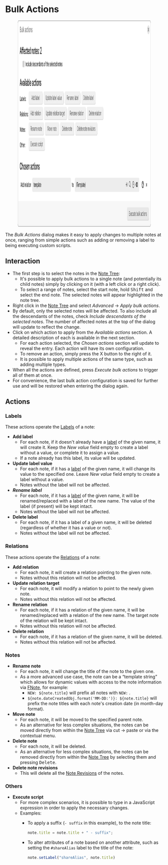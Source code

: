 # Bulk Actions
<figure class="image"><img style="aspect-ratio:1425/654;" src="Bulk Actions_image.png" width="1425" height="654"></figure>

The _Bulk Actions_ dialog makes it easy to apply changes to multiple notes at once, ranging from simple actions such as adding or removing a label to being executing custom scripts.

## Interaction

*   The first step is to select the notes in the <a class="reference-link" href="../Basic%20Concepts%20and%20Features/UI%20Elements/Note%20Tree.md">Note Tree</a>:
    *   It's possible to apply bulk actions to a single note (and potentially its child notes) simply by clicking on it (with a left click or a right click).
    *   To select a range of notes, select the start note, hold <kbd>Shift</kbd> and select the end note. The selected notes will appear highlighted in the note tree.
*   Right click in the <a class="reference-link" href="../Basic%20Concepts%20and%20Features/UI%20Elements/Note%20Tree.md">Note Tree</a> and select _Advanced_ → _Apply bulk actions_.
*   By default, only the selected notes will be affected. To also include all the descendants of the notes, check _Include descendants of the selected notes_. The number of affected notes at the top of the dialog will update to reflect the change.
*   Click on which action to apply from the _Available actions_ section. A detailed description of each is available in the next section.
    *   For each action selected, the _Chosen actions_ section will update to reveal the entry. Each action will have its own configuration.
    *   To remove an action, simply press the X button to the right of it.
    *   It is possible to apply multiple actions of the same type, such as adding multiple types.
*   When all the actions are defined, press _Execute bulk actions_ to trigger all of them at once.
*   For convenience, the last bulk action configuration is saved for further use and will be restored when entering the dialog again.

## Actions

### Labels

These actions operate the <a class="reference-link" href="Attributes/Labels.md">Labels</a> of a note:

*   **Add label**
    *   For each note, if it doesn't already have a [label](Attributes/Labels.md) of the given name, it will create it. Keep the _New value_ field empty to create a label without a value, or complete it to assign a value.
    *   If a note already has this label, its value will be updated.
*   **Update label value**
    *   For each note, if it has a [label](Attributes/Labels.md) of the given name, it will change its value to the specified one. Leave _New value_ field empty to create a label without a value.
    *   Notes without the label will not be affected.
*   _**Rename label**_
    *   For each note, if it has a [label](Attributes/Labels.md) of the given name, it will be renamed/replaced with a label of the new name. The value of the label (if present) will be kept intact.
    *   Notes without the label will not be affected.
*   **Delete label**
    *   For each note, if it has a label of a given name, it will be deleted (regardless of whether it has a value or not).
    *   Notes without the label will not be affected.

### Relations

These actions operate the <a class="reference-link" href="Attributes/Relations.md">Relations</a> of a note:

*   **Add relation**
    *   For each note, it will create a relation pointing to the given note.
    *   Notes without this relation will not be affected.
*   **Update relation target**
    *   For each note, it will modify a relation to point to the newly given note.
    *   Notes without this relation will not be affected.
*   **Rename relation**
    *   For each note, if it has a relation of the given name, it will be renamed/replaced with a relation of the new name. The target note of the relation will be kept intact.
    *   Notes without this relation will not be affected.
*   **Delete relation**
    *   For each note, if it has a relation of the given name, it will be deleted.
    *   Notes without this relation will not be affected.

### Notes

*   **Rename note**
    *   For each note, it will change the title of the note to the given one.
    *   As a more advanced use case, the note can be a “template string” which allows for dynamic values with access to the note information via <a class="reference-link" href="../Scripting/Script%20API/Frontend%20API/FNote.md">FNote</a>, for example:
        *   `NEW: ${note.title}` will prefix all notes with `NEW:` .
        *   `${note.dateCreatedObj.format('MM-DD:')}: ${note.title}` will prefix the note titles with each note's creation date (in month-day format).
*   **Move note**
    *   For each note, it will be moved to the specified parent note.
    *   As an alternative for less complex situations, the notes can be moved directly from within the <a class="reference-link" href="../Basic%20Concepts%20and%20Features/UI%20Elements/Note%20Tree.md">Note Tree</a> via cut → paste or via the contextual menu.
*   **Delete note**
    *   For each note, it will be deleted.
    *   As an alternative for less complex situations, the notes can be removed directly from within the <a class="reference-link" href="../Basic%20Concepts%20and%20Features/UI%20Elements/Note%20Tree.md">Note Tree</a> by selecting them and pressing <kbd>Delete</kbd>.
*   **Delete note revisions**
    *   This will delete all the <a class="reference-link" href="../Basic%20Concepts%20and%20Features/Notes/Note%20Revisions.md">Note Revisions</a> of the notes.

### Others

*   **Execute script**
    *   For more complex scenarios, it is possible to type in a JavaScript expression in order to apply the necessary changes.
    *   Examples:
        *   To apply a suffix (`- suffix` in this example), to the note title:
            
            ```javascript
            note.title = note.title + " - suffix";
            ```
            
        *   To alter attributes of a note based on another attribute, such as setting the `#shareAlias` label to the title of the note:
            
            ```javascript
            note.setLabel("shareAlias", note.title)
            ```